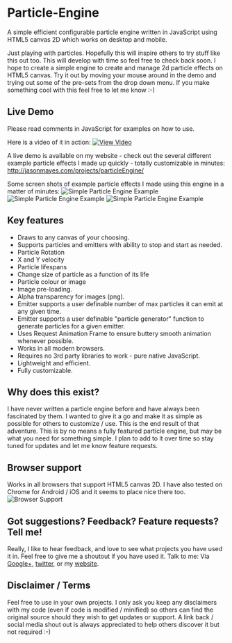 Particle-Engine
===============

A simple efficient configurable particle engine written in JavaScript using HTML5 canvas 2D which works on desktop and mobile.

Just playing with particles. Hopefully this will inspire others to try stuff like this out too. This will develop with time so feel free to check back soon. I hope to create a simple engine to create and manage 2d particle effects on HTML5 canvas. Try it out by moving your mouse around in the demo and trying out some of the pre-sets from the drop down menu. If you make something cool with this feel free to let me know :-)

## Live Demo

Please read comments in JavaScript for examples on how to use.

Here is a video of it in action:
[![View Video](http://www.jasonmayes.com/projects/particleEngine/youtube.jpg)](https://www.youtube.com/watch?v=cbV4SQ_VYtY)

A live demo is available on my website - check out the several different example particle effects I made up quickly - totally customizable in minutes:
http://jasonmayes.com/projects/particleEngine/

Some screen shots of example particle effects I made using this engine in a matter of minutes:
![Simple Particle Engine Example](https://lh3.googleusercontent.com/-r552LeEEQFA/U4N3ccpnIeI/AAAAAAAAZWY/RIH8DE-vMMo/w1122-h958-no/SizeVsAge.png "Simple Particle Engine Example")
![Simple Particle Engine Example](https://lh6.googleusercontent.com/-eF3LavFnx3g/U4N3SKi7AgI/AAAAAAAAZWI/hJO3UWZ3VKU/w1098-h626-no/rotation.png "Simple Particle Engine Example")
![Simple Particle Engine Example](https://lh4.googleusercontent.com/-Na2KgsPb888/U3qWaR2c5xI/AAAAAAAAZO8/nEhHV8ViOYI/w936-h842-no/ParticleEngineJavaScript1.png "Simple Particle Engine Example")


## Key features

* Draws to any canvas of your choosing.
* Supports particles and emitters with ability to stop and start as needed.
* Particle Rotation
* X and Y velocity
* Particle lifespans
* Change size of particle as a function of its life
* Particle colour or image
* Image pre-loading.
* Alpha transparency for images (png).
* Emitter supports a user definable number of max particles it can emit at any given time.
* Emitter supports a user definable "particle generator" function to generate particles for a given emitter.
* Uses Request Animation Frame to ensure buttery smooth animation whenever possible.
* Works in all modern browsers.
* Requires no 3rd party libraries to work - pure native JavaScript.
* Lightweight and efficient.
* Fully customizable.

## Why does this exist?

I have never written a particle engine before and have always been fascinated by them. I wanted to give it a go and make it as simple as possible for others to customize / use. This is the end result of that adventure. This is by no means a fully featured particle engine, but may be what you need for something simple. I plan to add to it over time so stay tuned for updates and let me know feature requests.

## Browser support

Works in all browsers that support HTML5 canvas 2D. I have also tested on Chrome for Android / iOS and it seems to place nice there too.
![Browser Support](http://jasonmayes.com/projects/twitterApi/browsers.jpg "Browser Support")

## Got suggestions? Feedback? Feature requests? Tell me!

Really, I like to hear feedback, and love to see what projects you have used it in. Feel free to give me a shoutout if you have used it.
Talk to me: Via [Google+](https://plus.google.com/+JasonMayes/posts/WuamqdCvS8b), [twitter](http://www.twitter.com/jason_mayes), or my [website](http://www.jasonmayes.com/).

## Disclaimer / Terms

Feel free to use in your own projects. I only ask you keep any disclaimers with my code (even if code is modified / minified) so others can find the original source should they wish to get updates or support. 
A link back / social media shout out is always appreciated to help others discover it but not required :-)
